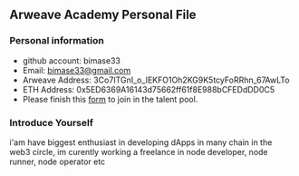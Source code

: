 ## Arweave Academy Personal File

### Personal information
- github account: bimase33
- Email: bimase33@gmail.com
- Arweave Address: 3Co7ITGnI_o_IEKFO1Oh2KG9K5tcyFoRRhn_67AwLTo
- ETH Address: 0x5ED6369A16143d75662ff61f8E988bCFEDdDD0C5
- Please finish this [form](https://docs.google.com/forms/d/e/1FAIpQLSfWA5fIIcBgmRppm3jNz5vmf9Mai_QMVil-2pO4r7YKn_Zhtw/viewform?usp=sf_link) to join in the talent pool.

### Introduce Yourself
 i'am have biggest enthusiast in developing dApps in many chain in the web3 circle, im curently working a freelance in node developer, node runner, node operator etc
